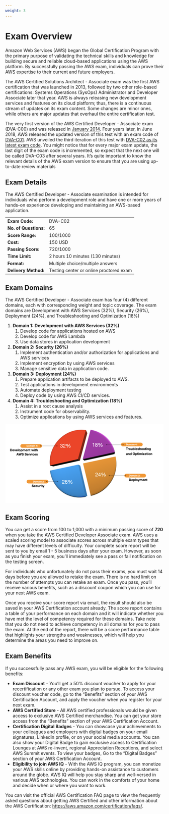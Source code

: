 ```yaml
---
weight: 3
---
```


# Exam Overview

Amazon Web Services (AWS) began the Global Certification Program with the primary purpose of validating the technical skills and knowledge for building secure and reliable cloud-based applications using the AWS platform. By successfully passing the AWS exam, individuals can prove their AWS expertise to their current and future employers.

The AWS Certified Solutions Architect - Associate exam was the first AWS certification that was launched in 2013, followed by two other role-based certifications: Systems Operations (SysOps) Administrator and Developer Associate later that year. AWS is always releasing new development services and features on its cloud platform; thus, there is a continuous stream of updates on its exam content. Some changes are minor ones, while others are major updates that overhaul the entire certification test.

The very first version of the AWS Certified Developer - Associate exam (DVA-C00) and was released in [January 2014](https://aws.amazon.com/about-aws/whats-new/2014/01/13/new-certification-exams-available-for-developers-and-sysops-administrators/). Four years later, in June 2018, AWS released the updated version of this test with an exam code of [DVA-C01](https://aws.amazon.com/blogs/apn/check-out-the-updated-aws-certified-developer-associate-exam/). AWS unveiled the third iteration of this test with [DVA-C02 as its latest exam code](https://aws.amazon.com/blogs/training-and-certification/updated-aws-certified-developer-associate-registration-now-open/). You might notice that for every major exam update, the last digit of the exam code is incremented, so expect that the next one will be called DVA-C03 after several years. It’s quite important to know the relevant details of the AWS exam version to ensure that you are using up-to-date review materials

## Exam Details

The AWS Certified Developer - Associate examination is intended for individuals who perform a development role and have one or more years of hands-on experience developing and maintaining an AWS-based application.

|                       |                                         |
| --------------------- | --------------------------------------- |
| **Exam Code:**        | DVA-C02                                 |
| **No. of Questions:** | 65                                      |
| **Score Range:**      | 100/1000                                |
| **Cost:**             | 150 USD                                 |
| **Passing Score:**    | 720/1000                                |
| **Time Limit:**       | 2 hours 10 minutes (130 minutes)        |
| **Format:**           | Multiple choice/multiple answers        |
| **Delivery Method:**  | Testing center or online proctored exam |

## Exam Domains
The AWS Certified Developer - Associate exam has four (4) different domains, each with corresponding weight and topic coverage. The exam domains are Development with AWS Services (32%), Security (26%), Deployment (24%), and Troubleshooting and Optimization (18%)

1. **Domain 1: Development with AWS Services (32%)**
    1. Develop code for applications hosted on AWS
    2. Develop code for AWS Lambda
    3. Use data stores in application development
2. **Domain 2: Security (26%)**
    1. Implement authentication and/or authorization for applications and AWS services
    2. Implement encryption by using AWS services
    3. Manage sensitive data in application code.
3. **Domain 3: Deployment (24%)**
    1. Prepare application artifacts to be deployed to AWS.
    2. Test applications in development environments 
    3. Automate deployment testing
    4. Deploy code by using AWS CI/CD services.
4. **Domain 4: Troubleshooting and Optimization (18%)**
    1. Assist in a root cause analysis
    2. Instrument code for observability.
    3. Optimize applications by using AWS services and features.

![image-20250102225023004](./assets/image-20250102225023004.png)

## Exam Scoring
You can get a score from 100 to 1,000 with a minimum passing score of **720** when you take the AWS Certified Developer Associate exam. AWS uses a scaled scoring model to associate scores across multiple exam types that may have different levels of difficulty. Your complete score report will be sent to you by email 1 - 5 business days after your exam. However, as soon as you finish your exam, you’ll immediately see a pass or fail notification on the testing screen.

For individuals who unfortunately do not pass their exams, you must wait 14 days before you are allowed to retake the exam. There is no hard limit on the number of attempts you can retake an exam. Once you pass, you’ll receive various benefits, such as a discount coupon which you can use for your next AWS exam.

Once you receive your score report via email, the result should also be saved in your AWS Certification account already. The score report contains a table of your performance on each domain and it will indicate whether you have met the level of competency required for these domains. Take note that you do not need to achieve competency in all domains for you to pass the exam. At the end of the report, there will be a score performance table that highlights your strengths and weaknesses, which will help you determine the areas you need to improve on.

## Exam Benefits
If you successfully pass any AWS exam, you will be eligible for the following benefits:

- **Exam Discount** - You’ll get a 50% discount voucher to apply for your recertification or any other exam you plan to pursue. To access your discount voucher code, go to the “Benefits” section of your AWS Certification Account, and apply the voucher when you register for your next exam.
- **AWS Certified Store** - All AWS certified professionals would be given access to exclusive AWS Certified merchandise. You can get your store access from the “Benefits” section of your AWS Certification Account.
- **Certification Digital Badges** - You can showcase your achievements to your colleagues and employers with digital badges on your email signatures, Linkedin profile, or on your social media accounts. You can also show your Digital Badge to gain exclusive access to Certification Lounges at AWS re-invent, regional Appreciation Receptions, and select AWS Summit events. To view your badges, Go to the “Digital Badges” section of your AWS Certification Account.
- **Eligibility to join AWS IQ** - With the AWS IQ program, you can monetize your AWS skills online by providing hands-on assistance to customers around the globe. AWS IQ will help you stay sharp and well-versed in various AWS technologies. You can work in the comforts of your home and decide when or where you want to work.

You can visit the official AWS Certification FAQ page to view the frequently asked questions about getting AWS Certified and other information about the AWS Certification: https://aws.amazon.com/certification/faqs/.
